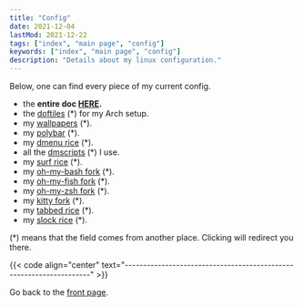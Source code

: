 ```yaml
---
title: "Config"
date: 2021-12-04
lastMod: 2021-12-22
tags: ["index", "main page", "config"]
keywords: ["index", "main page", "config"]
description: "Details about my linux configuration."
---
```


Below, one can find every piece of my current config.

- the **entire doc [HERE](/public/doc/config).**
- the [doftiles](https://github.com/a2n-s/dotfiles) (\*) for my Arch setup.
- my [wallpapers](https://github.com/a2n-s/wallpapers) (\*).
- my [polybar](https://github.com/a2n-s/polybar-themes) (\*).
- my [dmenu rice](https://github.com/a2n-s/dmenu) (\*).
- all the [dmscripts](https://github.com/a2n-s/dmscripts) (\*) I use.
- my [surf rice](https://github.com/a2n-s/surf) (\*).
- my [oh-my-bash fork](https://github.com/a2n-s/oh-my-bash) (\*).
- my [oh-my-fish fork](https://github.com/a2n-s/oh-my-fish) (\*).
- my [oh-my-zsh fork](https://github.com/a2n-s/ohmyzsh) (\*).
- my [kitty fork](https://github.com/a2n-s/kitty) (\*).
- my [tabbed rice](https://github.com/a2n-s/tabbed) (\*).
- my [slock rice](https://github.com/a2n-s/slock) (\*).

(\*) means that the field comes from another place. Clicking will redirect you there.

{{< code align="center" text="--------------------------------------------------------------------" >}}

Go back to the [front page](/public).  
